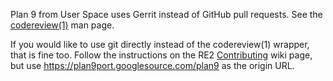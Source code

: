 Plan 9 from User Space uses Gerrit instead of GitHub pull requests.
See the [codereview(1)](http://swtch.com/usr/local/plan9/man/man1/codereview.html) man page.

If you would like to use git directly instead of the codereview(1) wrapper, that is fine too.
Follow the instructions on the RE2 [Contributing](https://github.com/google/re2/wiki/Contribute) wiki page,
but use https://plan9port.googlesource.com/plan9 as the origin URL.

